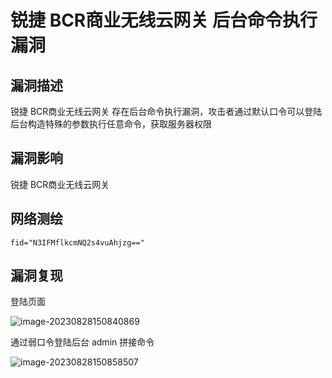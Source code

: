 # 锐捷 BCR商业无线云网关 后台命令执行漏洞

## 漏洞描述

锐捷 BCR商业无线云网关 存在后台命令执行漏洞，攻击者通过默认口令可以登陆后台构造特殊的参数执行任意命令，获取服务器权限

## 漏洞影响

锐捷 BCR商业无线云网关

## 网络测绘

```
fid="N3IFMflkcmNQ2s4vuAhjzg=="
```

## 漏洞复现

登陆页面

![image-20230828150840869](images/image-20230828150840869.png)

通过弱口令登陆后台 admin 拼接命令

![image-20230828150858507](images/image-20230828150858507.png)